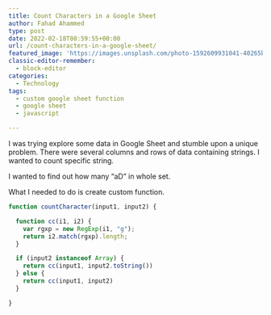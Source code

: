```yaml
---
title: Count Characters in a Google Sheet
author: Fahad Ahammed
type: post
date: 2022-02-18T08:59:55+00:00
url: /count-characters-in-a-google-sheet/
featured_image: 'https://images.unsplash.com/photo-1592609931041-40265b692757?ixid=MnwxNzc4MTd8MHwxfGFsbHx8fHx8fHx8fDE2NDUxNzQ3ODE&ixlib=rb-1.2.1&fm=jpg&q=85&fit=crop&w=825&h=510'
classic-editor-remember:
  - block-editor
categories:
  - Technology
tags:
  - custom google sheet function
  - google sheet
  - javascript

---
```

I was trying explore some data in Google Sheet and stumble upon a unique problem. There were several columns and rows of data containing strings. I wanted to count specific string.

I wanted to find out how many &#8220;aD&#8221; in whole set.

<!--more-->

What I needed to do is create custom function.

```javascript
function countCharacter(input1, input2) {

  function cc(i1, i2) {
    var rgxp = new RegExp(i1, "g");
    return i2.match(rgxp).length;
  }

  if (input2 instanceof Array) {
    return cc(input1, input2.toString())
  } else {
    return cc(input1, input2)
  }

}
```